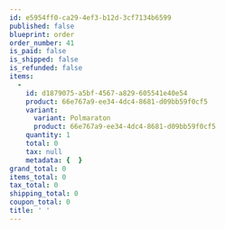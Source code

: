 ```yaml
---
id: e5954ff0-ca29-4ef3-b12d-3cf7134b6599
published: false
blueprint: order
order_number: 41
is_paid: false
is_shipped: false
is_refunded: false
items:
  -
    id: d1879075-a5bf-4567-a829-605541e40e54
    product: 66e767a9-ee34-4dc4-8681-d09bb59f0cf5
    variant:
      variant: Polmaraton
      product: 66e767a9-ee34-4dc4-8681-d09bb59f0cf5
    quantity: 1
    total: 0
    tax: null
    metadata: {  }
grand_total: 0
items_total: 0
tax_total: 0
shipping_total: 0
coupon_total: 0
title: ' '
---
```

